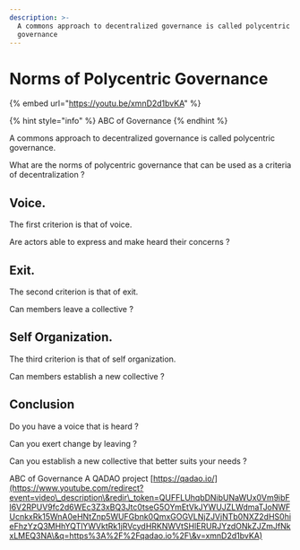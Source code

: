 ```yaml
---
description: >-
  A commons approach to decentralized governance is called polycentric
  governance
---
```


# Norms of Polycentric Governance

{% embed url="https://youtu.be/xmnD2d1bvKA" %}

{% hint style="info" %}
ABC of Governance
{% endhint %}

A commons approach to decentralized governance is called polycentric governance.&#x20;

What are the norms of polycentric governance that can be used as a criteria of decentralization ?&#x20;

## Voice.&#x20;

The first criterion is that of voice.&#x20;

Are actors able to express and make heard their concerns ?&#x20;

## Exit.&#x20;

The second criterion is that of exit.&#x20;

Can members leave a collective ?&#x20;

## Self Organization.&#x20;

The third criterion is that of self organization.&#x20;

Can members establish a new collective ?&#x20;

## Conclusion

Do you have a voice that is heard ?&#x20;

Can you exert change by leaving ?&#x20;

Can you establish a new collective that better suits your needs ?&#x20;

ABC of Governance A QADAO project [https://qadao.io/](https://www.youtube.com/redirect?event=video\_description\&redir\_token=QUFFLUhqbDNibUNaWUx0Vm9ibFl6V2RPUV9fc2d6WEc3Z3xBQ3Jtc0tseG5OYmEtVkJYWUJZLWdmaTJoNWFUcnkxRk15WnA0eHNtZnp5WUFGbnk0QmxGOGVLNjZJVjNTb0NXZ2dHS0hieFhzYzQ3MHhYQTlYWVktRk1jRVcydHRKNWVtSHlERURJYzdONkZJZmJfNkxLMEQ3NA\&q=https%3A%2F%2Fqadao.io%2F\&v=xmnD2d1bvKA)
